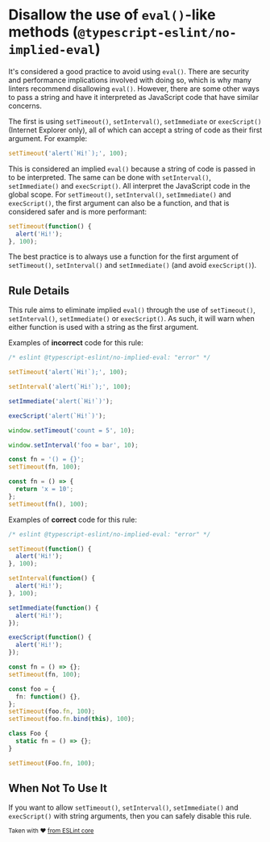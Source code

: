 # Disallow the use of `eval()`-like methods (`@typescript-eslint/no-implied-eval`)

It's considered a good practice to avoid using `eval()`. There are security and performance implications involved with doing so, which is why many linters recommend disallowing `eval()`. However, there are some other ways to pass a string and have it interpreted as JavaScript code that have similar concerns.

The first is using `setTimeout()`, `setInterval()`, `setImmediate` or `execScript()` (Internet Explorer only), all of which can accept a string of code as their first argument. For example:

```ts
setTimeout('alert(`Hi!`);', 100);
```

This is considered an implied `eval()` because a string of code is
passed in to be interpreted. The same can be done with `setInterval()`, `setImmediate()` and `execScript()`. All interpret the JavaScript code in the global scope. For `setTimeout()`, `setInterval()`, `setImmediate()` and `execScript()`, the first argument can also be a function, and that is considered safer and is more performant:

```ts
setTimeout(function() {
  alert('Hi!');
}, 100);
```

The best practice is to always use a function for the first argument of `setTimeout()`, `setInterval()` and `setImmediate()` (and avoid `execScript()`).

## Rule Details

This rule aims to eliminate implied `eval()` through the use of `setTimeout()`, `setInterval()`, `setImmediate()` or `execScript()`. As such, it will warn when either function is used with a string as the first argument.

Examples of **incorrect** code for this rule:

```ts
/* eslint @typescript-eslint/no-implied-eval: "error" */

setTimeout('alert(`Hi!`);', 100);

setInterval('alert(`Hi!`);', 100);

setImmediate('alert(`Hi!`)');

execScript('alert(`Hi!`)');

window.setTimeout('count = 5', 10);

window.setInterval('foo = bar', 10);

const fn = '() = {}';
setTimeout(fn, 100);

const fn = () => {
  return 'x = 10';
};
setTimeout(fn(), 100);
```

Examples of **correct** code for this rule:

```ts
/* eslint @typescript-eslint/no-implied-eval: "error" */

setTimeout(function() {
  alert('Hi!');
}, 100);

setInterval(function() {
  alert('Hi!');
}, 100);

setImmediate(function() {
  alert('Hi!');
});

execScript(function() {
  alert('Hi!');
});

const fn = () => {};
setTimeout(fn, 100);

const foo = {
  fn: function() {},
};
setTimeout(foo.fn, 100);
setTimeout(foo.fn.bind(this), 100);

class Foo {
  static fn = () => {};
}

setTimeout(Foo.fn, 100);
```

## When Not To Use It

If you want to allow `setTimeout()`, `setInterval()`, `setImmediate()` and `execScript()` with string arguments, then you can safely disable this rule.

<sup>Taken with ❤️ [from ESLint core](https://github.com/eslint/eslint/blob/master/docs/rules/no-implied-eval.md)</sup>
